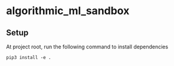 # algorithmic_ml_sandbox

## Setup 
At project root, run the following command to install dependencies

`pip3 install -e .`
